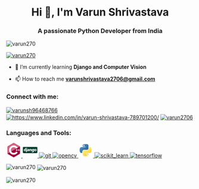 <h1 align="center">Hi 👋, I'm Varun Shrivastava</h1>
<h3 align="center">A passionate Python Developer from India</h3>

<p align="left"> <img src="https://komarev.com/ghpvc/?username=varun270&label=Profile%20views&color=0e75b6&style=flat" alt="varun270" /> </p>

<p align="left"> <a href="https://github.com/ryo-ma/github-profile-trophy"><img src="https://github-profile-trophy.vercel.app/?username=varun270" alt="varun270" /></a> </p>

- 🌱 I’m currently learning **Django and Computer Vision**

- 📫 How to reach me **varunshrivastava2706@gmail.com**

<h3 align="left">Connect with me:</h3>
<p align="left">
<a href="https://twitter.com/varunsh96468766" target="blank"><img align="center" src="https://raw.githubusercontent.com/rahuldkjain/github-profile-readme-generator/master/src/images/icons/Social/twitter.svg" alt="varunsh96468766" height="30" width="40" /></a>
<a href="https://linkedin.com/in/https://www.linkedin.com/in/varun-shrivastava-789701200/" target="blank"><img align="center" src="https://raw.githubusercontent.com/rahuldkjain/github-profile-readme-generator/master/src/images/icons/Social/linked-in-alt.svg" alt="https://www.linkedin.com/in/varun-shrivastava-789701200/" height="30" width="40" /></a>
<a href="https://www.hackerrank.com/varun2706" target="blank"><img align="center" src="https://raw.githubusercontent.com/rahuldkjain/github-profile-readme-generator/master/src/images/icons/Social/hackerrank.svg" alt="varun2706" height="30" width="40" /></a>
</p>

<h3 align="left">Languages and Tools:</h3>
<p align="left"> <a href="https://www.w3schools.com/cpp/" target="_blank"> <img src="https://raw.githubusercontent.com/devicons/devicon/master/icons/cplusplus/cplusplus-original.svg" alt="cplusplus" width="40" height="40"/> </a> <a href="https://www.djangoproject.com/" target="_blank"> <img src="https://raw.githubusercontent.com/devicons/devicon/master/icons/django/django-original.svg" alt="django" width="40" height="40"/> </a> <a href="https://git-scm.com/" target="_blank"> <img src="https://www.vectorlogo.zone/logos/git-scm/git-scm-icon.svg" alt="git" width="40" height="40"/> </a> <a href="https://opencv.org/" target="_blank"> <img src="https://www.vectorlogo.zone/logos/opencv/opencv-icon.svg" alt="opencv" width="40" height="40"/> </a> <a href="https://www.python.org" target="_blank"> <img src="https://raw.githubusercontent.com/devicons/devicon/master/icons/python/python-original.svg" alt="python" width="40" height="40"/> </a> <a href="https://scikit-learn.org/" target="_blank"> <img src="https://upload.wikimedia.org/wikipedia/commons/0/05/Scikit_learn_logo_small.svg" alt="scikit_learn" width="40" height="40"/> </a> <a href="https://www.tensorflow.org" target="_blank"> <img src="https://www.vectorlogo.zone/logos/tensorflow/tensorflow-icon.svg" alt="tensorflow" width="40" height="40"/> </a> </p>

<p><img align="left" src="https://github-readme-stats.vercel.app/api/top-langs?username=varun270&show_icons=true&locale=en&layout=compact" alt="varun270" /></p>

<p>&nbsp;<img align="center" src="https://github-readme-stats.vercel.app/api?username=varun270&show_icons=true&locale=en" alt="varun270" /></p>

<p><img align="center" src="https://github-readme-streak-stats.herokuapp.com/?user=varun270&" alt="varun270" /></p>

